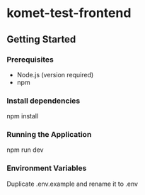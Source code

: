 # komet-test-frontend

## Getting Started

### Prerequisites

- Node.js (version required)
- npm

### Install dependencies
npm install

### Running the Application
npm run dev

### Environment Variables
Duplicate .env.example and rename it to .env
